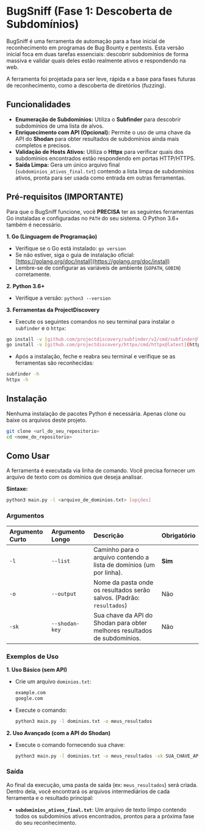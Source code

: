 # BugSniff (Fase 1: Descoberta de Subdomínios)

BugSniff é uma ferramenta de automação para a fase inicial de reconhecimento em programas de Bug Bounty e pentests. Esta versão inicial foca em duas tarefas essenciais: descobrir subdomínios de forma massiva e validar quais deles estão realmente ativos e respondendo na web.

A ferramenta foi projetada para ser leve, rápida e a base para fases futuras de reconhecimento, como a descoberta de diretórios (fuzzing).

## Funcionalidades

-   **Enumeração de Subdomínios:** Utiliza o **Subfinder** para descobrir subdomínios de uma lista de alvos.
-   **Enriquecimento com API (Opcional):** Permite o uso de uma chave da API do **Shodan** para obter resultados de subdomínios ainda mais completos e precisos.
-   **Validação de Hosts Ativos:** Utiliza o **Httpx** para verificar quais dos subdomínios encontrados estão respondendo em portas HTTP/HTTPS.
-   **Saída Limpa:** Gera um único arquivo final (`subdominios_ativos_final.txt`) contendo a lista limpa de subdomínios ativos, pronta para ser usada como entrada em outras ferramentas.

## Pré-requisitos (IMPORTANTE)

Para que o BugSniff funcione, você **PRECISA** ter as seguintes ferramentas Go instaladas e configuradas no `PATH` do seu sistema. O Python 3.6+ também é necessário.

**1. Go (Linguagem de Programação)**
   - Verifique se o Go está instalado: `go version`
   - Se não estiver, siga o guia de instalação oficial: [https://golang.org/doc/install](https://golang.org/doc/install)
   - Lembre-se de configurar as variáveis de ambiente (`GOPATH`, `GOBIN`) corretamente.

**2. Python 3.6+**
   - Verifique a versão: `python3 --version`

**3. Ferramentas da ProjectDiscovery**
   - Execute os seguintes comandos no seu terminal para instalar o `subfinder` e o `httpx`:

   ```bash
   go install -v [github.com/projectdiscovery/subfinder/v2/cmd/subfinder@latest](https://github.com/projectdiscovery/subfinder/v2/cmd/subfinder@latest)
   go install -v [github.com/projectdiscovery/httpx/cmd/httpx@latest](https://github.com/projectdiscovery/httpx/cmd/httpx@latest)
   ```
   - Após a instalação, feche e reabra seu terminal e verifique se as ferramentas são reconhecidas:
   ```bash
   subfinder -h
   httpx -h
   ```

## Instalação

Nenhuma instalação de pacotes Python é necessária. Apenas clone ou baixe os arquivos deste projeto.

```bash
git clone <url_do_seu_repositorio>
cd <nome_do_repositorio>
```

## Como Usar

A ferramenta é executada via linha de comando. Você precisa fornecer um arquivo de texto com os domínios que deseja analisar.

**Sintaxe:**
```bash
python3 main.py -l <arquivo_de_dominios.txt> [opções]
```

### Argumentos

| Argumento Curto | Argumento Longo | Descrição                                                                                                 | Obrigatório |
| :-------------- | :-------------- | :-------------------------------------------------------------------------------------------------------- | :---------- |
| `-l`            | `--list`        | Caminho para o arquivo contendo a lista de domínios (um por linha).                                       | **Sim** |
| `-o`            | `--output`      | Nome da pasta onde os resultados serão salvos. (Padrão: `resultados`)                                     | Não         |
| `-sk`           | `--shodan-key`  | Sua chave da API do Shodan para obter melhores resultados de subdomínios.                                   | Não         |

### Exemplos de Uso

**1. Uso Básico (sem API)**

-   Crie um arquivo `dominios.txt`:
    ```txt
    example.com
    google.com
    ```
-   Execute o comando:
    ```bash
    python3 main.py -l dominios.txt -o meus_resultados
    ```

**2. Uso Avançado (com a API do Shodan)**

-   Execute o comando fornecendo sua chave:
    ```bash
    python3 main.py -l dominios.txt -o meus_resultados -sk SUA_CHAVE_API_DO_SHODAN_AQUI
    ```

### Saída

Ao final da execução, uma pasta de saída (ex: `meus_resultados`) será criada. Dentro dela, você encontrará os arquivos intermediários de cada ferramenta e o resultado principal:

-   **`subdominios_ativos_final.txt`**: Um arquivo de texto limpo contendo todos os subdomínios ativos encontrados, prontos para a próxima fase do seu reconhecimento.